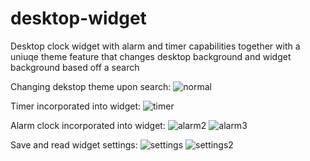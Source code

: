 # desktop-widget
Desktop clock widget with alarm and timer capabilities together with a uniuqe theme feature that changes desktop background and widget background based off a search

Changing dekstop theme upon search:
![normal](https://user-images.githubusercontent.com/116427976/202636870-49ea8dad-3cf5-46e6-b5ef-3dd6d0b94741.png)


Timer incorporated into widget:
![timer](https://user-images.githubusercontent.com/116427976/202636868-b9ca5d73-18ae-44b1-96a3-0b3094f9ca9e.png)


Alarm clock incorporated into widget:
![alarm2](https://user-images.githubusercontent.com/116427976/202636853-3d70da29-9bc8-4622-a7a2-9fe015a57fa9.png)
![alarm3](https://user-images.githubusercontent.com/116427976/202636844-9c3657ee-cdab-4797-ba3e-a87783cca338.png)

Save and read widget settings:
![settings](https://user-images.githubusercontent.com/116427976/202636836-9c8ae850-dc93-4cec-8f50-43a752afed40.png)
![settings2](https://user-images.githubusercontent.com/116427976/202636826-51f90de2-35cb-4d69-9a12-d86609bf034c.png)
